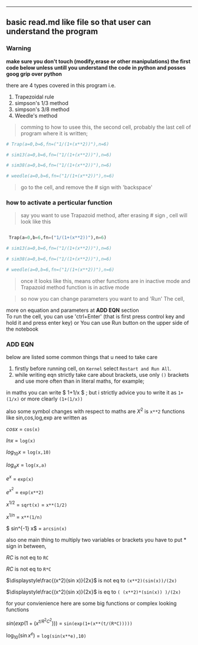 ------------------------------------------------------------------------------------
## basic read.md like file so that user can understand the program

### Warning

<div class="alert alert-block alert-warning">
<b>make sure you don't touch (modify,erase or other manipulations) the first code below unless untill you understand the code in python and posses goog grip over python</b>
</div>



there are 4 types covered in this program i.e.

1. Trapezoidal rule
2. simpson's 1/3 method
3. simpson's 3/8 method
4. Weedle's method


> comming to how to usee this,
the second cell, probably the last cell of program where it is written;


```python
# Trap(a=0,b=6,fn=("1/(1+(x**2))"),n=6)

# sim13(a=0,b=6,fn=("1/(1+(x**2))"),n=6)

# sim38(a=0,b=6,fn=("1/(1+(x**2))"),n=6)

# weedle(a=0,b=6,fn=("1/(1+(x**2))"),n=6)
```


> go to the cell, and remove the # sign with 'backspace'


### how to activate a perticular function

> say you want to use Trapazoid method, after erasing # sign , cell will look like this

```python

 Trap(a=0,b=6,fn=("1/(1+(x**2))"),n=6)

# sim13(a=0,b=6,fn=("1/(1+(x**2))"),n=6)

# sim38(a=0,b=6,fn=("1/(1+(x**2))"),n=6)

# weedle(a=0,b=6,fn=("1/(1+(x**2))"),n=6)
```

> once it looks like this, means other functions are in inactive mode and Trapazoid method function is in active mode

> so now you can change parameters you want to and 'Run' The cell,
<div class="alert alert-block alert-success">
    more on equation and parameters at <strong>ADD EQN</strong> section
</div>

<div class="alert alert-block alert-info">
To run the cell, you can use 'ctrl+Enter' (that is first press control key and hold it and press enter key) or You can use Run button on the upper side of the notebook
</div>

### ADD EQN

below are listed some common things that u need to take care

1. firstly before running cell, on ``Kernel`` select `Restart and Run All`.
2. while writing eqn strictly take care about brackets, use only `()` brackets and use more often than in literal maths, for example;
    
in maths you can write $ 1+1/x $ ;
but i strictly advice you to write it as `1+(1/x)` or more clearly `(1+(1/x))`

also some symbol changes with respect to maths are
$X^2$ is `x**2`
functions like sin,cos,log,exp are written as 

$cos x$ = `cos(x)`

$ln x$ = `log(x)`

$log_{10} x$ = `log(x,10)`

$log_{a} x$ = `log(x,a)`

$e^x$ = `exp(x)`

$e^{x^2}$ = `exp(x**2)`

$x^{1/2}$ = `sqrt(x)` = `x**(1/2)`

$x^{1/n}$ = `x**(1/n)`

$ sin^{-1} x$ = `arcsin(x)`

also one main thing
to multiply two variables or brackets you have to put * sign in between,

$RC$ is not eq to `RC`

$RC$ is not eq to `R*C`

$\displaystyle\frac{(x^2)(sin x)}{2x}$ is not eq to `(x**2)(sin(x))/(2x)`

$\displaystyle\frac{(x^2)(sin x)}{2x}$ is eq to `( (x**2)*(sin(x)) )/(2x)`

for your convienience here are some big functions or complex looking functions

$sin( exp(1+(x^{t/R^2C^2}) ))$ = `sin(exp(1+(x**(t/(R*C)))))`

$\log_{10}(\sin x^e)$ = `log(sin(x**e),10)`
